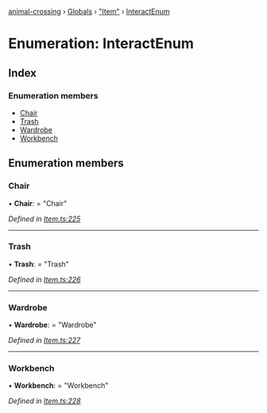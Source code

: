 [animal-crossing](../README.md) › [Globals](../globals.md) › ["Item"](../modules/_item_.md) › [InteractEnum](_item_.interactenum.md)

# Enumeration: InteractEnum

## Index

### Enumeration members

* [Chair](_item_.interactenum.md#chair)
* [Trash](_item_.interactenum.md#trash)
* [Wardrobe](_item_.interactenum.md#wardrobe)
* [Workbench](_item_.interactenum.md#workbench)

## Enumeration members

###  Chair

• **Chair**: = "Chair"

*Defined in [Item.ts:225](https://github.com/Norviah/animal-crossing/blob/e2f78c4/module/types/Item.ts#L225)*

___

###  Trash

• **Trash**: = "Trash"

*Defined in [Item.ts:226](https://github.com/Norviah/animal-crossing/blob/e2f78c4/module/types/Item.ts#L226)*

___

###  Wardrobe

• **Wardrobe**: = "Wardrobe"

*Defined in [Item.ts:227](https://github.com/Norviah/animal-crossing/blob/e2f78c4/module/types/Item.ts#L227)*

___

###  Workbench

• **Workbench**: = "Workbench"

*Defined in [Item.ts:228](https://github.com/Norviah/animal-crossing/blob/e2f78c4/module/types/Item.ts#L228)*
